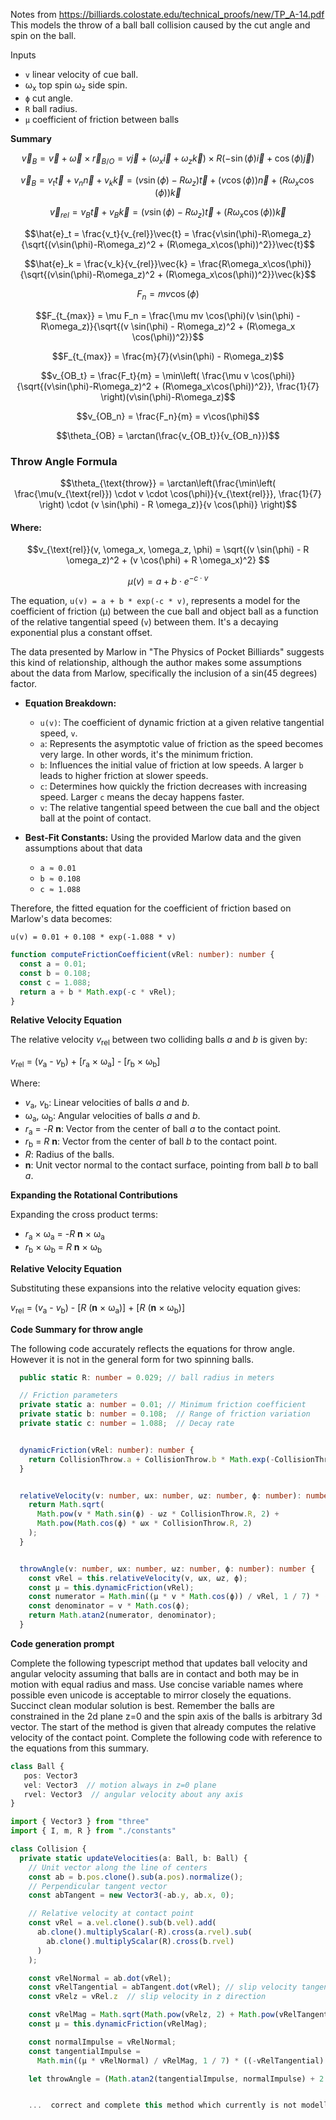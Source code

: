
Notes from https://billiards.colostate.edu/technical_proofs/new/TP_A-14.pdf
This models the throw of a ball ball collision caused by the cut angle and spin on the ball.




Inputs

*   `v` linear velocity of cue ball.
*    ω<sub>x</sub> top spin ω<sub>z</sub> side spin.
*   `ϕ` cut angle.
*   `R` ball radius.
*   `μ` coefficient of friction between balls


**Summary**

```math
\vec{v}_B = \vec{v} + \vec{\omega} \times \vec{r}_{B/O} = v\vec{j} + (\omega_x\vec{i} + \omega_z\vec{k}) \times R(-\sin(\phi)\vec{i} + \cos(\phi)\vec{j})
```

```math
\vec{v}_B = v_t\vec{t} + v_n\vec{n} + v_k\vec{k} = (v\sin(\phi) - R\omega_z)\vec{t} + (v\cos(\phi))\vec{n} + (R\omega_x\cos(\phi))\vec{k}
```

```math
\vec{v}_{rel} = v_B\vec{t} + v_B\vec{k} = (v\sin(\phi) - R\omega_z)\vec{t} + (R\omega_x\cos(\phi))\vec{k}
```

```math
\hat{e}_t = \frac{v_t}{v_{rel}}\vec{t} = \frac{v\sin(\phi)-R\omega_z}{\sqrt{(v\sin(\phi)-R\omega_z)^2 + (R\omega_x\cos(\phi))^2}}\vec{t}
```

```math
\hat{e}_k = \frac{v_k}{v_{rel}}\vec{k} = \frac{R\omega_x\cos(\phi)}{\sqrt{(v\sin(\phi)-R\omega_z)^2 + (R\omega_x\cos(\phi))^2}}\vec{k}
```

```math
F_n = mv\cos(\phi)
```

```math
F_{t_{max}} = \mu F_n = \frac{\mu mv \cos(\phi)(v \sin(\phi) - R\omega_z)}{\sqrt{(v \sin(\phi) - R\omega_z)^2 + (R\omega_x \cos(\phi))^2}}
```

```math
F_{t_{max}} = \frac{m}{7}(v\sin(\phi) - R\omega_z)
```

```math
v_{OB_t} = \frac{F_t}{m} = \min\left( \frac{\mu v \cos(\phi)}{\sqrt{(v\sin(\phi)-R\omega_z)^2 + (R\omega_x\cos(\phi))^2}}, \frac{1}{7} \right)(v\sin(\phi)-R\omega_z)
```

```math
v_{OB_n} = \frac{F_n}{m} = v\cos(\phi)
```

```math
\theta_{OB} = \arctan(\frac{v_{OB_t}}{v_{OB_n}})
```
### Throw Angle Formula

```math
\theta_{\text{throw}} = \arctan\left(\frac{\min\left( \frac{\mu(v_{\text{rel}}) \cdot v \cdot \cos(\phi)}{v_{\text{rel}}}, \frac{1}{7} \right) \cdot (v \sin(\phi) - R \omega_z)}{v \cos(\phi)} \right)
```
#### Where:

```math
v_{\text{rel}}(v, \omega_x, \omega_z, \phi) = \sqrt{(v \sin(\phi) - R \omega_z)^2 + (v \cos(\phi) + R \omega_x)^2} 
```
```math
 \mu(v) = a + b \cdot e^{-c \cdot v} 
```




The equation, `u(v) = a + b * exp(-c * v)`, represents a model for the coefficient of friction (µ) between the cue ball and object ball as a function of the relative tangential speed (`v`) between them. It's a decaying exponential plus a constant offset.

 The data presented by Marlow in "The Physics of Pocket Billiards" suggests this kind of relationship, although the author makes some assumptions about the data from Marlow, specifically the inclusion of a sin(45 degrees) factor.
* **Equation Breakdown:**
    * `u(v)`:  The coefficient of dynamic friction at a given relative tangential speed, `v`.
    * `a`: Represents the asymptotic value of friction as the speed becomes very large. In other words, it's the minimum friction.
    * `b`: Influences the initial value of friction at low speeds. A larger `b` leads to higher friction at slower speeds.
    * `c`: Determines how quickly the friction decreases with increasing speed. Larger `c` means the decay happens faster.
    * `v`: The relative tangential speed between the cue ball and the object ball at the point of contact.

* **Best-Fit Constants:** Using the provided Marlow data and the given assumptions about that data
    * `a ≈ 0.01`
    * `b ≈ 0.108`
    * `c ≈ 1.088`

Therefore, the fitted equation for the coefficient of friction based on Marlow's data becomes:

```
u(v) = 0.01 + 0.108 * exp(-1.088 * v)
```
```typescript 
function computeFrictionCoefficient(vRel: number): number {
  const a = 0.01;
  const b = 0.108;
  const c = 1.088;
  return a + b * Math.exp(-c * vRel);
}
```
**Relative Velocity Equation**

The relative velocity  *v*<sub>rel</sub> between two colliding balls *a* and *b* is given by:

  *v*<sub>rel</sub> = (*v*<sub>a</sub> - *v*<sub>b</sub>) + [*r*<sub>a</sub> × ω<sub>a</sub>] - [*r*<sub>b</sub> × ω<sub>b</sub>]

Where:

*   *v*<sub>a</sub>, *v*<sub>b</sub>: Linear velocities of balls *a* and *b*.
*   ω<sub>a</sub>, ω<sub>b</sub>: Angular velocities of balls *a* and *b*.
*   *r*<sub>a</sub> = -*R* **n**: Vector from the center of ball *a* to the contact point.
*   *r*<sub>b</sub> = *R* **n**: Vector from the center of ball *b* to the contact point.
*   *R*: Radius of the balls.
*   **n**: Unit vector normal to the contact surface, pointing from ball *b* to ball *a*.

**Expanding the Rotational Contributions**

Expanding the cross product terms:

*   *r*<sub>a</sub> × ω<sub>a</sub> = -*R* **n** × ω<sub>a</sub>
*   *r*<sub>b</sub> × ω<sub>b</sub> =  *R* **n** × ω<sub>b</sub>

**Relative Velocity Equation**

Substituting these expansions into the relative velocity equation gives:

*v*<sub>rel</sub> = (*v*<sub>a</sub> - *v*<sub>b</sub>) - [*R* (**n** × ω<sub>a</sub>)] + [*R* (**n** × ω<sub>b</sub>)]

**Code Summary for throw angle**

The following code accurately reflects the equations for throw angle.
However it is not in the general form for two spinning balls.

```typescript
  public static R: number = 0.029; // ball radius in meters

  // Friction parameters
  private static a: number = 0.01; // Minimum friction coefficient
  private static b: number = 0.108;  // Range of friction variation
  private static c: number = 1.088;  // Decay rate


  dynamicFriction(vRel: number): number {
    return CollisionThrow.a + CollisionThrow.b * Math.exp(-CollisionThrow.c * vRel);
  }


  relativeVelocity(v: number, ωx: number, ωz: number, ϕ: number): number {
    return Math.sqrt(
      Math.pow(v * Math.sin(ϕ) - ωz * CollisionThrow.R, 2) +
      Math.pow(Math.cos(ϕ) * ωx * CollisionThrow.R, 2)
    );
  }


  throwAngle(v: number, ωx: number, ωz: number, ϕ: number): number {
    const vRel = this.relativeVelocity(v, ωx, ωz, ϕ);
    const μ = this.dynamicFriction(vRel);
    const numerator = Math.min((μ * v * Math.cos(ϕ)) / vRel, 1 / 7) * (v * Math.sin(ϕ) - CollisionThrow.R * ωz);
    const denominator = v * Math.cos(ϕ);
    return Math.atan2(numerator, denominator);
  }
```

**Code generation prompt**

Complete the following typescript method that updates ball velocity and angular velocity assuming that balls are in contact and both may be in motion with equal radius and mass. Use concise variable names where possible even unicode is acceptable to mirror closely the equations. Succinct clean modular solution is best. Remember the balls are constrained in the
2d plane z=0 and the spin axis of the balls is arbitrary 3d vector. The start of the method
is given that already computes the relative velocity of the contact point. Complete the following code with reference to the equations from this summary.

```typescript
class Ball {
   pos: Vector3
   vel: Vector3  // motion always in z=0 plane
   rvel: Vector3  // angular velocity about any axis
}

import { Vector3 } from "three"
import { I, m, R } from "./constants"

class Collision {
  private static updateVelocities(a: Ball, b: Ball) {
    // Unit vector along the line of centers
    const ab = b.pos.clone().sub(a.pos).normalize();
    // Perpendicular tangent vector
    const abTangent = new Vector3(-ab.y, ab.x, 0);

    // Relative velocity at contact point
    const vRel = a.vel.clone().sub(b.vel).add(
      ab.clone().multiplyScalar(-R).cross(a.rvel).sub(
        ab.clone().multiplyScalar(R).cross(b.rvel)
      )
    );

    const vRelNormal = ab.dot(vRel);
    const vRelTangential = abTangent.dot(vRel); // slip velocity tangential to impact
    const vRelz = vRel.z  // slip velocity in z direction

    const vRelMag = Math.sqrt(Math.pow(vRelz, 2) + Math.pow(vRelTangential, 2));
    const μ = this.dynamicFriction(vRelMag);

    const normalImpulse = vRelNormal;
    const tangentialImpulse =
      Math.min((μ * vRelNormal) / vRelMag, 1 / 7) * ((-vRelTangential) - R * (a.rvel.z - b.rvel.z))

    let throwAngle = (Math.atan2(tangentialImpulse, normalImpulse) + 2 * Math.PI) % (2 * Math.PI);


    ...  correct and complete this method which currently is not modelling the ωz side spin ...
```
